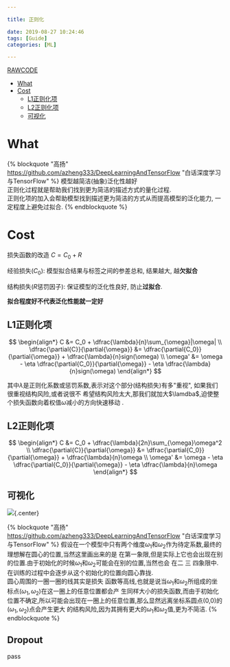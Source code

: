 ```yaml
---

title: 正则化

date: 2019-08-27 10:24:46
tags: [Guide]
categories: [ML]

---
```


[RAWCODE](https://raw.githubusercontent.com/qrsforever/code_blog_post/master/Books/ML/regularization.md)

<!-- vim-markdown-toc GFM -->

* [What](#what)
* [Cost](#cost)
    * [L1正则化项](#l1正则化项)
    * [L2正则化项](#l2正则化项)
    * [可视化](#可视化)

<!-- vim-markdown-toc -->

<!-- more -->

# What

{% blockquote "高扬" https://github.com/azheng333/DeepLearningAndTensorFlow "白话深度学习与TensorFlow" %}
模型越简洁(抽象)泛化性越好<br>
正则化过程就是帮助我们找到更为简洁的描述方式的量化过程.<br>
正则化项的加入会帮助模型找到描述更为简洁的方式从而提高模型的泛化能力, 一定程度上避免过拟合.
{% endblockquote %}

# Cost

损失函数的改造 $C = C_0 + R$

经验损失($C_0$): 模型拟合结果与标签之间的参差总和, 结果越大, 越**欠拟合**

结构损失($R$惩罚因子): 保证模型的泛化性良好, 防止**过拟合**.

**拟合程度好不代表泛化性能就一定好**

## L1正则化项

$$
\begin{align*}
C &= C_0 + \dfrac{\lambda}{n}\sum_{\omega}|\omega| \\
\dfrac{\partial{C}}{\partial{\omega}} &= \dfrac{\partial{C_0}}{\partial{\omega}} + \dfrac{\lambda}{n}sign(\omega) \\
\omega' &= \omega - \eta \dfrac{\partial{C_0}}{\partial{\omega}} - \eta \dfrac{\lambda}{n}sign(\omega)
\end{align*}
$$

其中$\lambda$是正则化系数或惩罚系数,表示对这个部分(结构损失)有多"重视", 如果我们很重视结构风险,或者说很不
希望结构风险太大,那我们就加大$\lamdba$,迫使整个损失函数向着权值$\omega$减小的方向快速移动 .

## L2正则化项

$$
\begin{align*}
C &= C_0 + \dfrac{\lambda}{2n}\sum_{\omega}\omega^2 \\
\dfrac{\partial{C}}{\partial{\omega}} &= \dfrac{\partial{C_0}}{\partial{\omega}} + \dfrac{\lambda}{n}\omega \\
\omega' &= \omega - \eta \dfrac{\partial{C_0}}{\partial{\omega}} - \eta \dfrac{\lambda}{n}\omega
\end{align*}
$$

## 可视化

![](https://raw.githubusercontent.com/qrsforever/assets_blog_post/master/Books/ML/regularization_l1_l2.png){.center}

{% blockquote "高扬" https://github.com/azheng333/DeepLearningAndTensorFlow "白话深度学习与TensorFlow" %}
假设在一个模型中只有两个维度$\omega_1$和$\omega_2$作为待定系数,最终的理想解在圆心的位置,当然这里画出来的是
在第一象限,但是实际上它也会出现在别的位置.由于初始化的时候$\omega_1$和$\omega_2$可能会在别的位置,当然也会
在二 三 四象限中.在训练的过程中会逐步从这个初始化的位置向圆心靠拢.<br>
圆心周围的一圈一圈的线其实是损失
函数等高线,也就是说当$\omega_1$和$\omega_2$所组成的坐标点$(\omega_1,\omega_2)$在这一圈上的任意位置都会产
生同样大小的损失函数,而由于初始化位置不确定,所以可能会出现在一圈上的任意位置,那么显然远离坐标系圆点(0,0)的
$(\omega_1,\omega_2)$点会产生更大 的结构风险,因为其拥有更大的$\omega_1$和$\omega_2$值,更为不简洁.
{% endblockquote %}

## Dropout

pass
